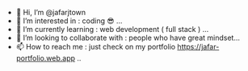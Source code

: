 - 👋 Hi, I’m @jafarjtown
- 👀 I’m interested in : coding 😎 ...
- 🌱 I’m currently learning : web development ( full stack ) ...
- 💞️ I’m looking to collaborate with : people who have great mindset...
- 📫 How to reach me : just check on my portfolio https://jafar-portfolio.web.app ..

<!---
jafarjtown/jafarjtown is a ✨ special ✨ repository because its `README.md` (this file) appears on your GitHub profile.
You can click the Preview link to take a look at your changes.
--->
